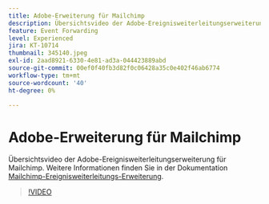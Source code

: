 ```yaml
---
title: Adobe-Erweiterung für Mailchimp
description: Übersichtsvideo der Adobe-Ereignisweiterleitungserweiterung für Mailchimp.
feature: Event Forwarding
level: Experienced
jira: KT-10714
thumbnail: 345140.jpeg
exl-id: 2aad8921-6330-4e81-ad3a-044423889abd
source-git-commit: 00ef0f40fb3d82f0c06428a35c0e402f46ab6774
workflow-type: tm+mt
source-wordcount: '40'
ht-degree: 0%

---
```


# Adobe-Erweiterung für Mailchimp

Übersichtsvideo der Adobe-Ereignisweiterleitungserweiterung für Mailchimp. Weitere Informationen finden Sie in der Dokumentation [Mailchimp-Ereignisweiterleitungs-Erweiterung](https://experienceleague.adobe.com/docs/experience-platform/tags/extensions/adobe/mailchimp-edge/overview.html).

>[!VIDEO](https://video.tv.adobe.com/v/345140/?learn=on)
